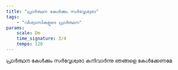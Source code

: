 ```yaml
---
title: "പ്രാർത്ഥന കേൾക്കും സർവ്വേശ്വരാ"
tags:
    - "വിശ്വാസികളുടെ പ്രാർത്ഥന"
params:
    scale: Dm
    time_signature: 3/4
    tempo: 120
---
```

പ്രാർത്ഥന കേൾക്കും സർവ്വേശ്വരാ
കനിവാർന്നു ഞങ്ങളെ കേൾക്കേണമേ
